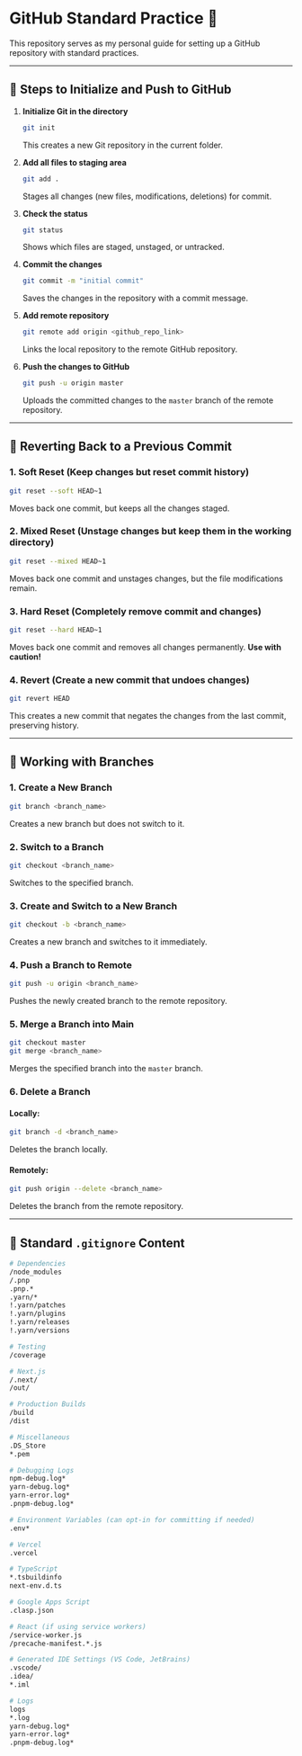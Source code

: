 # GitHub Standard Practice 🚀

This repository serves as my personal guide for setting up a GitHub repository with standard practices.

---

## 📌 Steps to Initialize and Push to GitHub

1. **Initialize Git in the directory**

   ```sh
   git init
   ```

   This creates a new Git repository in the current folder.

2. **Add all files to staging area**

   ```sh
   git add .
   ```

   Stages all changes (new files, modifications, deletions) for commit.

3. **Check the status**

   ```sh
   git status
   ```

   Shows which files are staged, unstaged, or untracked.

4. **Commit the changes**

   ```sh
   git commit -m "initial commit"
   ```

   Saves the changes in the repository with a commit message.

5. **Add remote repository**

   ```sh
   git remote add origin <github_repo_link>
   ```

   Links the local repository to the remote GitHub repository.

6. **Push the changes to GitHub**

   ```sh
   git push -u origin master
   ```

   Uploads the committed changes to the `master` branch of the remote repository.

---

## 🔄 Reverting Back to a Previous Commit

### 1. Soft Reset (Keep changes but reset commit history)

```sh
git reset --soft HEAD~1
```

Moves back one commit, but keeps all the changes staged.

### 2. Mixed Reset (Unstage changes but keep them in the working directory)

```sh
git reset --mixed HEAD~1
```

Moves back one commit and unstages changes, but the file modifications remain.

### 3. Hard Reset (Completely remove commit and changes)

```sh
git reset --hard HEAD~1
```

Moves back one commit and removes all changes permanently. **Use with caution!**

### 4. Revert (Create a new commit that undoes changes)

```sh
git revert HEAD
```

This creates a new commit that negates the changes from the last commit, preserving history.

---

## 🌿 Working with Branches

### 1. Create a New Branch

```sh
git branch <branch_name>
```

Creates a new branch but does not switch to it.

### 2. Switch to a Branch

```sh
git checkout <branch_name>
```

Switches to the specified branch.

### 3. Create and Switch to a New Branch

```sh
git checkout -b <branch_name>
```

Creates a new branch and switches to it immediately.

### 4. Push a Branch to Remote

```sh
git push -u origin <branch_name>
```

Pushes the newly created branch to the remote repository.

### 5. Merge a Branch into Main

```sh
git checkout master
git merge <branch_name>
```

Merges the specified branch into the `master` branch.

### 6. Delete a Branch

#### Locally:

```sh
git branch -d <branch_name>
```

Deletes the branch locally.

#### Remotely:

```sh
git push origin --delete <branch_name>
```

Deletes the branch from the remote repository.

---

## 📂 Standard `.gitignore` Content

```sh
# Dependencies  
/node_modules  
/.pnp  
.pnp.*  
.yarn/*  
!.yarn/patches  
!.yarn/plugins  
!.yarn/releases  
!.yarn/versions  

# Testing  
/coverage  

# Next.js  
/.next/  
/out/  

# Production Builds  
/build  
/dist  

# Miscellaneous  
.DS_Store  
*.pem  

# Debugging Logs  
npm-debug.log*  
yarn-debug.log*  
yarn-error.log*  
.pnpm-debug.log*  

# Environment Variables (can opt-in for committing if needed)  
.env*  

# Vercel  
.vercel  

# TypeScript  
*.tsbuildinfo  
next-env.d.ts  

# Google Apps Script  
.clasp.json  

# React (if using service workers)  
/service-worker.js  
/precache-manifest.*.js  

# Generated IDE Settings (VS Code, JetBrains)  
.vscode/  
.idea/  
*.iml  

# Logs  
logs  
*.log  
yarn-debug.log*  
yarn-error.log*  
.pnpm-debug.log*  
```

